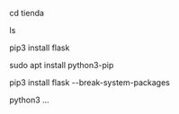 cd tienda

ls

pip3 install flask

sudo apt install python3-pip

pip3 install flask --break-system-packages

python3 ...
